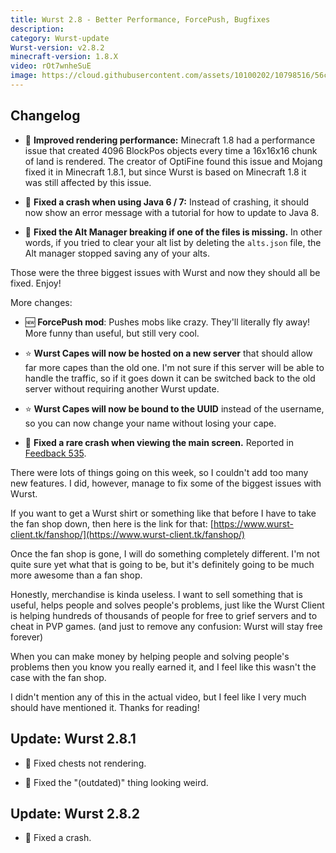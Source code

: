 ```yaml
---
title: Wurst 2.8 - Better Performance, ForcePush, Bugfixes
description:
category: Wurst-update
Wurst-version: v2.8.2
minecraft-version: 1.8.X
video: rOt7wnheSuE
image: https://cloud.githubusercontent.com/assets/10100202/10798516/56c49ace-7da8-11e5-87fd-3a18287083e6.jpg
---
```

## Changelog
- :rocket: **Improved rendering performance:** Minecraft 1.8 had a performance issue that created 4096 BlockPos objects every time a 16x16x16 chunk of land is rendered. The creator of OptiFine found this issue and Mojang fixed it in Minecraft 1.8.1, but since Wurst is based on Minecraft 1.8 it was still affected by this issue.

- :bug: **Fixed a crash when using Java 6 / 7:** Instead of crashing, it should now show an error message with a tutorial for how to update to Java 8.

- :bug: **Fixed the Alt Manager breaking if one of the files is missing.** In other words, if you tried to clear your alt list by deleting the `alts.json` file, the Alt manager stopped saving any of your alts.

Those were the three biggest issues with Wurst and now they should all be fixed. Enjoy!

More changes:

- :new: **ForcePush mod**: Pushes mobs like crazy. They'll literally fly away! More funny than useful, but still very cool.

- :star: **Wurst Capes will now be hosted on a new server** that should allow far more capes than the old one. I'm not sure if this server will be able to handle the traffic, so if it goes down it can be switched back to the old server without requiring another Wurst update.

- :star: **Wurst Capes will now be bound to the UUID** instead of the username, so you can now change your name without losing your cape.

- :bug: **Fixed a rare crash when viewing the main screen.** Reported in [Feedback 535](https://feedback.wurst-client.tk/?id=535).

<!--read more-->

There were lots of things going on this week, so I couldn't add too many new features. I did, however, manage to fix some of the biggest issues with Wurst.

If you want to get a Wurst shirt or something like that before I have to take the fan shop down, then here is the link for that: [https://www.wurst-client.tk/fanshop/](https://www.wurst-client.tk/fanshop/)

Once the fan shop is gone, I will do something completely different. I'm not quite sure yet what that is going to be, but it's definitely going to be much more awesome than a fan shop.

Honestly, merchandise is kinda useless. I want to sell something that is useful, helps people and solves people's problems, just like the Wurst Client is helping hundreds of thousands of people for free to grief servers and to cheat in PVP games. (and just to remove any confusion: Wurst will stay free forever)

When you can make money by helping people and solving people's problems then you know you really earned it, and I feel like this wasn't the case with the fan shop.

I didn't mention any of this in the actual video, but I feel like I very much should have mentioned it. Thanks for reading!

## Update: Wurst 2.8.1

- :bug: Fixed chests not rendering.

- :bug: Fixed the "(outdated)" thing looking weird.

## Update: Wurst 2.8.2

- :bug: Fixed a crash.
